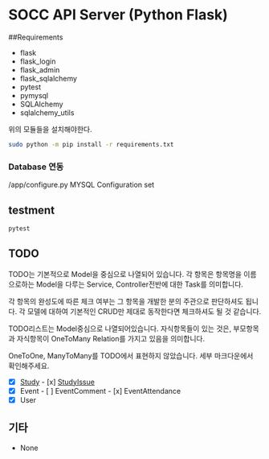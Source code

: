 # SOCC API Server (Python Flask)
##Requirements
* flask
* flask_login
* flask_admin
* flask_sqlalchemy
* pytest
* pymysql
* SQLAlchemy
* sqlalchemy_utils

위의 모듈들을 설치해야한다.

```sh
sudo python -m pip install -r requirements.txt
```

### Database 연동

 /app/configure.py
 MYSQL Configuration set

## testment

```sh
pytest
```

## TODO

TODO는 기본적으로 Model을 중심으로 나열되어 있습니다. 각 항목은 항목명을 이름으로하는 Model을 다루는 Service, Controller전반에 대한 Task를 의미합니다.

각 항목의 완성도에 따른 체크 여부는 그 항목을 개발한 분의 주관으로 판단하셔도 됩니다. 각 모델에 대하여 기본적인 CRUD만 제대로 동작한다면 체크하셔도 될 것 같습니다.

TODO리스트는 Model중심으로 나열되어있습니다. 자식항목들이 있는 것은, 부모항목과 자식항목이 OneToMany Relation를 가지고 있음을 의미합니다.

OneToOne, ManyToMany를 TODO에서 표현하지 않았습니다. 세부 마크다운에서 확인해주세요.

- [x] [Study](md/TODO_Study.md) 
      - [x] [StudyIssue](md/TODO_StudyIssue.md)
- [x] Event
      - [ ] EventComment
      - [x] EventAttendance
- [x] User

## 기타

* None
